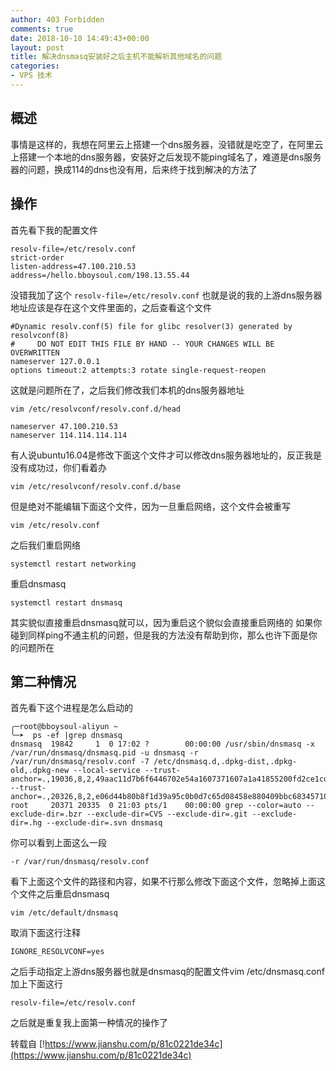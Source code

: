 ```yaml
---
author: 403 Forbidden
comments: true
date: 2018-10-10 14:49:43+00:00
layout: post
title: 解决dnsmasq安装好之后主机不能解析其他域名的问题
categories:
- VPS 技术
---
```

## 概述
事情是这样的，我想在阿里云上搭建一个dns服务器，没错就是吃空了，在阿里云上搭建一个本地的dns服务器，安装好之后发现不能ping域名了，难道是dns服务器的问题，换成114的dns也没有用，后来终于找到解决的方法了

## 操作
首先看下我的配置文件
```
resolv-file=/etc/resolv.conf
strict-order
listen-address=47.100.210.53
address=/hello.bboysoul.com/198.13.55.44
```
没错我加了这个 ``resolv-file=/etc/resolv.conf``
也就是说的我的上游dns服务器地址应该是存在这个文件里面的，之后查看这个文件
```
#Dynamic resolv.conf(5) file for glibc resolver(3) generated by resolvconf(8)
#     DO NOT EDIT THIS FILE BY HAND -- YOUR CHANGES WILL BE OVERWRITTEN
nameserver 127.0.0.1
options timeout:2 attempts:3 rotate single-request-reopen
```
这就是问题所在了，之后我们修改我们本机的dns服务器地址
```shell
vim /etc/resolvconf/resolv.conf.d/head
```
```
nameserver 47.100.210.53
nameserver 114.114.114.114
```
有人说ubuntu16.04是修改下面这个文件才可以修改dns服务器地址的，反正我是没有成功过，你们看着办
```shell
vim /etc/resolvconf/resolv.conf.d/base
```
但是绝对不能编辑下面这个文件，因为一旦重启网络，这个文件会被重写
```shell
vim /etc/resolv.conf
```
之后我们重启网络
```shell
systemctl restart networking
```
重启dnsmasq
```shell
systemctl restart dnsmasq
```
其实貌似直接重启dnsmasq就可以，因为重启这个貌似会直接重启网络的
如果你碰到同样ping不通主机的问题，但是我的方法没有帮助到你，那么也许下面是你的问题所在

## 第二种情况
首先看下这个进程是怎么启动的
```
╭─root@bboysoul-aliyun ~  
╰─➤  ps -ef |grep dnsmasq
dnsmasq  19842     1  0 17:02 ?        00:00:00 /usr/sbin/dnsmasq -x /var/run/dnsmasq/dnsmasq.pid -u dnsmasq -r /var/run/dnsmasq/resolv.conf -7 /etc/dnsmasq.d,.dpkg-dist,.dpkg-old,.dpkg-new --local-service --trust-anchor=.,19036,8,2,49aac11d7b6f6446702e54a1607371607a1a41855200fd2ce1cdde32f24e8fb5 --trust-anchor=.,20326,8,2,e06d44b80b8f1d39a95c0b0d7c65d08458e880409bbc683457104237c7f8ec8d
root     20371 20335  0 21:03 pts/1    00:00:00 grep --color=auto --exclude-dir=.bzr --exclude-dir=CVS --exclude-dir=.git --exclude-dir=.hg --exclude-dir=.svn dnsmasq
```
你可以看到上面这么一段
```
-r /var/run/dnsmasq/resolv.conf
```
看下上面这个文件的路径和内容，如果不行那么修改下面这个文件，忽略掉上面这个文件之后重启dnsmasq
```shell
vim /etc/default/dnsmasq
```
取消下面这行注释
```
IGNORE_RESOLVCONF=yes
```
之后手动指定上游dns服务器也就是dnsmasq的配置文件vim /etc/dnsmasq.conf加上下面这行
```
resolv-file=/etc/resolv.conf
```
之后就是重复我上面第一种情况的操作了

转载自 [!https://www.jianshu.com/p/81c0221de34c](https://www.jianshu.com/p/81c0221de34c)